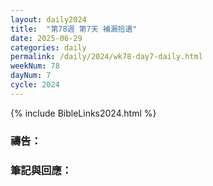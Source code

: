 ```yaml
---
layout: daily2024
title:  "第78週 第7天 補漏拾遺"
date: 2025-06-29
categories: daily
permalink: /daily/2024/wk78-day7-daily.html
weekNum: 78
dayNum: 7
cycle: 2024
---
```


{% include BibleLinks2024.html %}

### 禱告：

### 筆記與回應：
